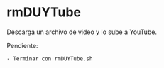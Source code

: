 # rmDUYTube
Descarga un archivo de video y lo sube a YouTube.


Pendiente:

	- Terminar con rmDUYTube.sh
